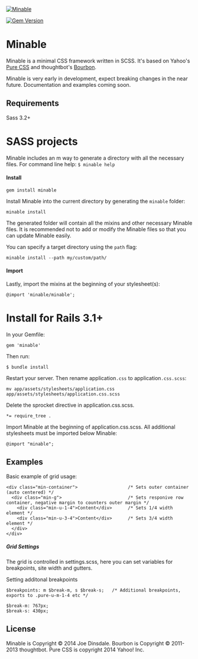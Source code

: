 [![Minable](http://bolser.github.io/minable/images/minable_logo_dark_w300.png)](http://bolser.github.io/minable/)

[![Gem Version](https://badge.fury.io/rb/minable.png)](http://badge.fury.io/rb/minable)

# Minable

Minable is a minimal CSS framework written in SCSS. It's based on Yahoo's [Pure CSS](http://purecss.io/) and thoughtbot's [Bourbon](http://bourbon.io/).

Minable is very early in development, expect breaking changes in the near future. Documentation and examples coming soon.

## Requirements
Sass 3.2+

# SASS projects
Minable includes an m way to generate a directory with all the necessary files.
For command line help: `$ minable help`

#### Install

    gem install minable

Install Minable into the current directory by generating the `minable` folder:

    minable install

The generated folder will contain all the mixins and other necessary Minable files. It is recommended not to add or modify the Minable files so that you can update Minable easily.

You can specify a target directory using the `path` flag:

    minable install --path my/custom/path/

#### Import

Lastly, import the mixins at the beginning of your stylesheet(s):

    @import 'minable/minable';

# Install for Rails 3.1+
In your Gemfile:

    gem 'minable'

Then run:

    $ bundle install

Restart your server. Then rename application`.css` to application`.css.scss`:

    mv app/assets/stylesheets/application.css app/assets/stylesheets/application.css.scss

Delete the sprocket directive in application.css.scss.

    *= require_tree .

Import Minable at the beginning of application.css.scss. All additional stylesheets must be imported below Minable:

    @import "minable";

Examples
-------
Basic example of grid usage:

    <div class="min-container">                   /* Sets outer container (auto centered) */
      <div class="min-g">                         /* Sets responive row container, negative margin to counters outer margin */
        <div class="min-u-1-4">Content</div>      /* Sets 1/4 width element */
        <div class="min-u-3-4">Content</div>      /* Sets 3/4 width element */
      </div>
    </div>

##### Grid Settings

The grid is controlled in settings.scss, here you can set variables for breakpoints, site width and gutters.

Setting additonal breakpoints

    $breakpoints: m $break-m, s $break-s;   /* Additional breakpoints, exports to .pure-u-m-1-4 etc */

    $break-m: 767px;
    $break-s: 430px;


License
-------

Minable is Copyright © 2014 Joe Dinsdale. Bourbon is Copyright © 2011-2013 thoughtbot. Pure CSS is copyright 2014 Yahoo! Inc.
